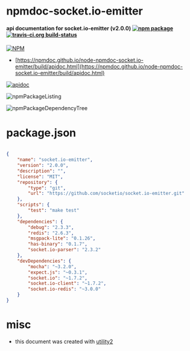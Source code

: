 # npmdoc-socket.io-emitter

#### api documentation for  socket.io-emitter (v2.0.0)  [![npm package](https://img.shields.io/npm/v/npmdoc-socket.io-emitter.svg?style=flat-square)](https://www.npmjs.org/package/npmdoc-socket.io-emitter) [![travis-ci.org build-status](https://api.travis-ci.org/npmdoc/node-npmdoc-socket.io-emitter.svg)](https://travis-ci.org/npmdoc/node-npmdoc-socket.io-emitter)

####

[![NPM](https://nodei.co/npm/socket.io-emitter.png?downloads=true&downloadRank=true&stars=true)](https://www.npmjs.com/package/socket.io-emitter)

- [https://npmdoc.github.io/node-npmdoc-socket.io-emitter/build/apidoc.html](https://npmdoc.github.io/node-npmdoc-socket.io-emitter/build/apidoc.html)

[![apidoc](https://npmdoc.github.io/node-npmdoc-socket.io-emitter/build/screenCapture.buildCi.browser.%252Ftmp%252Fbuild%252Fapidoc.html.png)](https://npmdoc.github.io/node-npmdoc-socket.io-emitter/build/apidoc.html)

![npmPackageListing](https://npmdoc.github.io/node-npmdoc-socket.io-emitter/build/screenCapture.npmPackageListing.svg)

![npmPackageDependencyTree](https://npmdoc.github.io/node-npmdoc-socket.io-emitter/build/screenCapture.npmPackageDependencyTree.svg)



# package.json

```json

{
    "name": "socket.io-emitter",
    "version": "2.0.0",
    "description": "",
    "license": "MIT",
    "repository": {
        "type": "git",
        "url": "https://github.com/socketio/socket.io-emitter.git"
    },
    "scripts": {
        "test": "make test"
    },
    "dependencies": {
        "debug": "2.3.3",
        "redis": "2.6.3",
        "msgpack-lite": "0.1.26",
        "has-binary": "0.1.7",
        "socket.io-parser": "2.3.2"
    },
    "devDependencies": {
        "mocha": "~3.2.0",
        "expect.js": "~0.3.1",
        "socket.io": "~1.7.2",
        "socket.io-client": "~1.7.2",
        "socket.io-redis": "~3.0.0"
    }
}
```



# misc
- this document was created with [utility2](https://github.com/kaizhu256/node-utility2)
